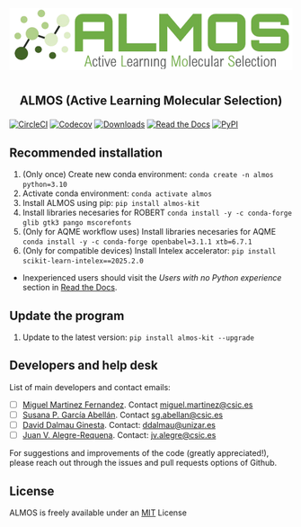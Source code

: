 ![](almos/icons/almos_logo.png)
#
## <p align="center"> ALMOS (Active Learning Molecular Selection)</p>

[![CircleCI](https://img.shields.io/circleci/build/github/MiguelMartzFdez/almos?label=Circle%20CI&logo=circleci)](https://app.circleci.com/pipelines/github/MiguelMartzFdez/almos)
[![Codecov](https://img.shields.io/codecov/c/github/MiguelMartzFdez/almos?label=Codecov&logo=codecov)](https://codecov.io/gh/MiguelMartzFdez/almos)
[![Downloads](https://pepy.tech/badge/almos-kit)](https://pepy.tech/project/almos-kit)
[![Read the Docs](https://img.shields.io/readthedocs/almos-kit?label=Read%20the%20Docs&logo=readthedocs)](https://almos-kit.readthedocs.io/)
[![PyPI](https://img.shields.io/pypi/v/almos-kit)](https://pypi.org/project/almos-kit/)

## Recommended installation
1. (Only once) Create new conda environment: `conda create -n almos python=3.10` 
2. Activate conda environment: `conda activate almos`  
3. Install ALMOS using pip: `pip install almos-kit`
4. Install libraries necesaries for ROBERT `conda install -y -c conda-forge glib gtk3 pango mscorefonts`
5. (Only for AQME workflow uses) Install libraries necesaries for AQME `conda install -y -c conda-forge openbabel=3.1.1 xtb=6.7.1`
6. (Only for compatible devices) Install Intelex accelerator: `pip install scikit-learn-intelex==2025.2.0` 
* Inexperienced users should visit the *Users with no Python experience* section in [Read the Docs](https://almos.readthedocs.io).

## Update the program
1. Update to the latest version: `pip install almos-kit --upgrade`

## Developers and help desk  
List of main developers and contact emails:
  - [ ] [Miguel Martinez Fernandez](https://orcid.org/0009-0002-8538-7250). Contact [miguel.martinez@csic.es](mailto:miguel.martinez@csic.es)
  - [ ] [Susana P. García Abellán](https://orcid.org/0000-0002-3138-5527). Contact [sg.abellan@csic.es](mailto:sg.abellan@csic.es)
  - [ ] [David Dalmau Ginesta](https://orcid.org/0000-0002-2506-6546). Contact: [ddalmau@unizar.es](mailto:ddalmau@unizar.es)
  - [ ] [Juan V. Alegre-Requena](https://orcid.org/0000-0002-0769-7168). Contact: [jv.alegre@csic.es](mailto:jv.alegre@csic.es)  

For suggestions and improvements of the code (greatly appreciated!), please reach out through the issues and pull requests options of Github.  

## License
ALMOS is freely available under an [MIT](https://opensource.org/licenses/MIT) License
